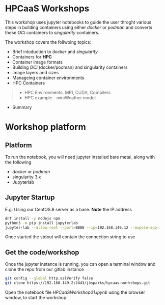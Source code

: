 # HPCaaS Workshops

This workshop uses jupyter notebooks to guide the user throght various steps in building containers using either _docker_ or _podman_ and converts these _OCI_ containers to _singularity_ containers. 

The workshop covers the follwoing topics:

* Brief intoduction to _docker_ and _singularity_
* Containers for __HPC__
* Container image formats
* Building _OCI_ (docker/podman) and singularity containers
* Image layers and sizes
* Manageing container environments
* HPC Containers
> * HPC Environments, MPI, CUDA, Compilers
> * HPC example - miniWeather model
* Summary


# Workshop platform

## Platform 
To run the notebook, you will need jupyter installed bare metal, along with the following
* _docker_ or _podman_
* singularity 3.x
* Jupyterlab

## Jupyter Startup

E.g. Using our CentOS.8 server as a base. __Note__ the IP address
```bash
dnf install -y nodejs npm
python3 -m pip install jupyterlab
jupyter-lab --allow-root --port=8888 --ip=192.168.149.12 --expose-app-in-browser
```
Once started the stdout will contain the connection string to use


## Get the code/workshop

Once the jupyter instance is running, you can open a terminal window and clone the repo from our gitlab instance
```bash
git config --global http.sslVerify false
git clone https://192.168.149.2:2443/jbsparks/hpcaas-workshops.git
```

Open the notebook file _HPCaaSWorkshop01.ipynb_ using the browser window, to start the workshop.
